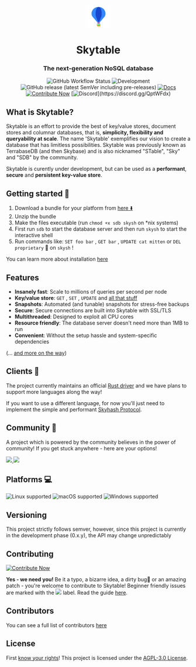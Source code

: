 <html>
<div align="center">
<img src="assets/logo.jpg" height=64 width=64>
<h1>Skytable</h1><h3>The next-generation NoSQL database</h3>

![GitHub Workflow Status](https://img.shields.io/github/workflow/status/skybasedb/skybase/Test%20(push)) ![Development](https://img.shields.io/badge/development-regular-32CD32?style=flat-square) ![GitHub release (latest SemVer including pre-releases)](https://img.shields.io/github/v/release/skybasedb/skybase?include_prereleases&sort=semver&style=flat-square)
[![Docs](https://img.shields.io/badge/readthedocs-here-blueviolet?style=flat-square)](https://skytable.github.io/docs)  [![Contribute Now](https://img.shields.io/badge/%F0%9F%8C%9Fcontribute-now-a94064)](https://ohsayan.github.io/skythanks) [![Discord](https://img.shields.io/badge/talk-on%20discord-7289DA?logo=discord&style=flat-square")](https://discord.gg/QptWFdx)

</div>
</html>

## What is Skytable?

Skytable is an effort to provide the best of key/value stores, document stores and columnar databases, that is, **simplicity, flexibility and queryability at scale**. The name 'Skytable' exemplifies our vision to create a database that has limitless possibilities. Skytable was previously known as TerrabaseDB (and then Skybase) and is also nicknamed "STable", "Sky" and "SDB" by the community.

Skytable is curently under development, but can be used as a **performant**, **secure** and **persistent key-value store**.

## Getting started 🚀

1. Download a bundle for your platform from [here ⬇️ ](https://github.com/skytable/skytable/releases)
2. Unzip the bundle
3. Make the files executable (run `chmod +x sdb skysh` on *nix systems)
4. First run `sdb` to start the database server and then run `skysh` to start the interactive shell
5. Run commands like: `SET foo bar` , `GET bar` , `UPDATE cat mitten` or `DEL proprietary` 🤪 on `skysh` !

You can learn more about installation [here](https://docs.skytable.io/getting-started/)

## Features

* **Insanely fast**: Scale to millions of queries per second per node
* **Key/value store**: `GET` , `SET` , `UPDATE` and [all that stuff](https://docs.skytable.io/actions-overview)
* **Snapshots**: Automated (and tunable) snapshots for stress-free backups
* **Secure**: Secure connections are built into Skytable with SSL/TLS
* **Multithreaded**: Designed to exploit all CPU cores
* **Resource friendly**: The database server doesn't need more than 1MB to run
* **Convenient**: Without the setup hassle and system-specific dependencies

(... [and more on the way](https://github.com/skytable/skytable/labels/roadmap))

## Clients 🔌

The project currently maintains an official [Rust driver](https://github.com/skytable/client-rust) and we have plans
to support more languages along the way!

If you want to use a different language, for now you'll just need to implement the simple and performant [Skyhash Protocol](https://docs.skytable.io/protocol/skyhash).

## Community 👐

A project which is powered by the community believes in the power of community! If you get stuck anywhere - here are your options!
<html>
<a href="https://gitter.im/skytable/community"><img src="https://img.shields.io/badge/chat%20on-gitter-ed1965?logo=gitter&style=flat-square"></img>
</a><a href="https://discord.gg/QptWFdx"><img src="https://img.shields.io/badge/talk-on%20discord-7289DA?logo=discord&style=flat-square"></img></a>
</html>

## Platforms 💻

![Linux supported](https://img.shields.io/badge/Linux%2032--bit%2F64--bit-Supported%20✓-%23228B22?logo=linux) ![macOS supported](https://img.shields.io/badge/macOS%20x86__64-supported%20✓-228B22?style=flat-square&logo=apple) ![Windows supported](https://img.shields.io/badge/Windows%2032--bit%2F64--bit-supported%20✓-228B22?style=flat-square&logo=windows)

## Versioning 

This project strictly follows semver, however, since this project is currently in the development phase (0.x.y), the API may change unpredictably

## Contributing

[![Contribute Now](https://img.shields.io/badge/%F0%9F%8C%9Fcontribute-now-a94064?style=for-the-badge)](https://ohsayan.github.io/skythanks)

**Yes - we need you!** Be it a typo, a bizarre idea, a dirty bug🐞 or an amazing patch - you're welcome to contribute to Skytable! Beginner friendly issues are marked with the [<img src=https://img.shields.io/badge/L--easy-C71585>](https://github.com/skytable/skytable/labels/L-easy) label. Read the guide [here](./CONTRIBUTING.md).

## Contributors

You can see a full list of contributors [here](https://ohsayan.github.io/skythanks)

## License

First [know your rights](https://medium.com/swlh/understanding-the-agpl-the-most-misunderstood-license-86fd1fe91275)! This project is licensed under the [AGPL-3.0 License](./LICENSE).
